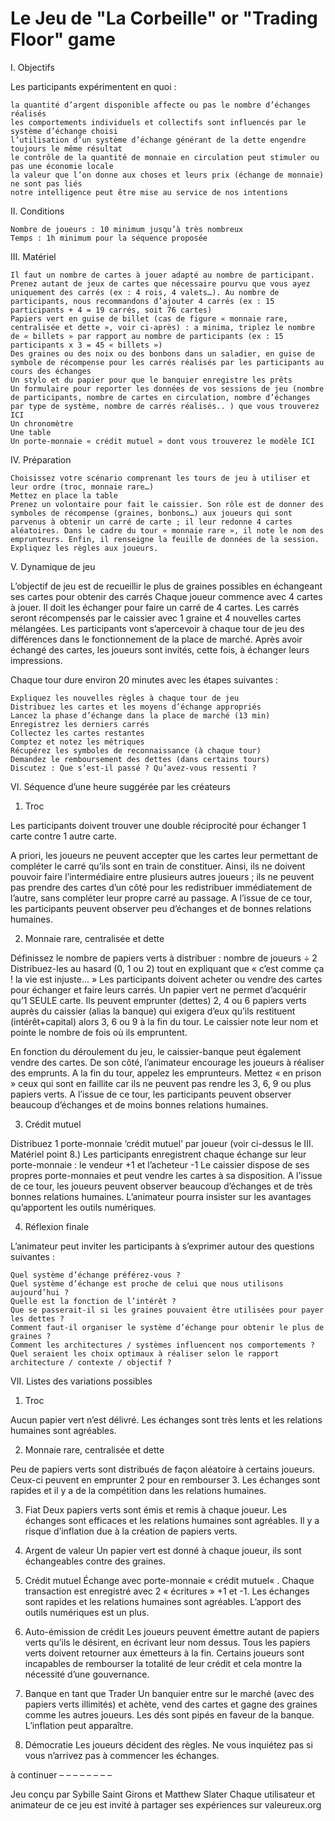 # Le Jeu de "La Corbeille" or "Trading Floor" game



I. Objectifs

Les participants expérimentent en quoi  :

    la quantité d’argent disponible affecte ou pas le nombre d’échanges réalisés
    les comportements individuels et collectifs sont influencés par le système d’échange choisi
    l’utilisation d’un système d’échange générant de la dette engendre toujours le même résultat
    le contrôle de la quantité de monnaie en circulation peut stimuler ou pas une économie locale
    la valeur que l’on donne aux choses et leurs prix (échange de monnaie) ne sont pas liés
    notre intelligence peut être mise au service de nos intentions

II. Conditions

    Nombre de joueurs : 10 minimum jusqu’à très nombreux
    Temps : 1h minimum pour la séquence proposée

III. Matériel

    Il faut un nombre de cartes à jouer adapté au nombre de participant. Prenez autant de jeux de cartes que nécessaire pourvu que vous ayez uniquement des carrés (ex : 4 rois, 4 valets…). Au nombre de participants, nous recommandons d’ajouter 4 carrés (ex : 15 participants + 4 = 19 carrés, soit 76 cartes)
    Papiers vert en guise de billet (cas de figure « monnaie rare, centralisée et dette », voir ci-après) : a minima, triplez le nombre de « billets » par rapport au nombre de participants (ex : 15 participants x 3 = 45 « billets »)
    Des graines ou des noix ou des bonbons dans un saladier, en guise de symbole de récompense pour les carrés réalisés par les participants au cours des échanges
    Un stylo et du papier pour que le banquier enregistre les prêts
    Un formulaire pour reporter les données de vos sessions de jeu (nombre de participants, nombre de cartes en circulation, nombre d’échanges par type de système, nombre de carrés réalisés.. ) que vous trouverez ICI
    Un chronomètre
    Une table
    Un porte-monnaie « crédit mutuel » dont vous trouverez le modèle ICI

IV. Préparation

    Choisissez votre scénario comprenant les tours de jeu à utiliser et leur ordre (troc, monnaie rare…)
    Mettez en place la table
    Prenez un volontaire pour fait le caissier. Son rôle est de donner des symboles de récompense (graines, bonbons…) aux joueurs qui sont parvenus à obtenir un carré de carte ; il leur redonne 4 cartes aléatoires. Dans le cadre du tour « monnaie rare », il note le nom des emprunteurs. Enfin, il renseigne la feuille de données de la session.
    Expliquez les règles aux joueurs.

V. Dynamique de jeu

L’objectif de jeu est de recueillir le plus de graines possibles en échangeant ses cartes pour obtenir des carrés Chaque joueur commence avec 4 cartes à jouer. Il doit les échanger pour faire un carré de 4 cartes. Les carrés seront récompensés par le caissier avec 1 graine et 4 nouvelles cartes mélangées. Les participants vont s’apercevoir à chaque tour de jeu des différences dans le fonctionnement de la place de marché. Après avoir échangé des cartes, les joueurs sont invités, cette fois, à échanger leurs impressions.

Chaque tour dure environ 20 minutes avec les étapes suivantes :

    Expliquez les nouvelles règles à chaque tour de jeu
    Distribuez les cartes et les moyens d’échange appropriés
    Lancez la phase d’échange dans la place de marché (13 min)
    Enregistrez les derniers carrés
    Collectez les cartes restantes
    Comptez et notez les métriques
    Récupérez les symboles de reconnaissance (à chaque tour)
    Demandez le remboursement des dettes (dans certains tours)
    Discutez : Que s’est-il passé ? Qu’avez-vous ressenti ?

VI. Séquence d’une heure suggérée par les créateurs

1. Troc

Les participants doivent trouver une double réciprocité pour échanger 1 carte contre 1 autre carte.

A priori, les joueurs ne peuvent accepter que les cartes leur permettant de compléter le carré qu’ils sont en train de constituer. Ainsi, ils ne doivent pouvoir faire l’intermédiaire entre plusieurs autres joueurs ; ils ne peuvent pas prendre des cartes d’un côté pour les redistribuer immédiatement de l’autre, sans compléter leur propre carré au passage.
A l’issue de ce tour, les participants peuvent observer peu d’échanges et de bonnes relations humaines.


2. Monnaie rare, centralisée et dette

Définissez le nombre de papiers verts à distribuer : nombre de joueurs ÷ 2
Distribuez-les au hasard (0, 1 ou 2) tout en expliquant que « c’est comme ça ! la vie est injuste… »
Les participants doivent acheter ou vendre des cartes pour échanger et faire leurs carrés. Un papier vert ne permet d’acquérir qu’1 SEULE carte.
Ils peuvent emprunter (dettes) 2, 4 ou 6 papiers verts auprès du caissier (alias la banque) qui exigera d’eux qu’ils restituent (intérêt+capital) alors 3, 6 ou 9 à la fin du tour. Le caissier note leur nom et pointe le nombre de fois où ils empruntent.

En fonction du déroulement du jeu, le caissier-banque peut également vendre des cartes. De son côté, l’animateur encourage les joueurs à réaliser des emprunts.
A la fin du tour, appelez les emprunteurs. Mettez « en prison » ceux qui sont en faillite car ils ne peuvent pas rendre les 3, 6, 9 ou plus papiers verts.
A l’issue de ce tour, les participants peuvent observer beaucoup d’échanges et de moins bonnes relations humaines.


3. Crédit mutuel

Distribuez 1 porte-monnaie ‘crédit mutuel’ par joueur (voir ci-dessus le III. Matériel point 8.)
Les participants enregistrent chaque échange sur leur porte-monnaie : le vendeur +1 et l’acheteur -1
Le caissier dispose de ses propres porte-monnaies et peut vendre les cartes à sa disposition.
A l’issue de ce tour, les joueurs peuvent observer beaucoup d’échanges et de très bonnes relations humaines. L’animateur pourra insister sur les avantages qu’apportent les outils numériques.

4. Réflexion finale

L’animateur peut inviter les participants à s’exprimer autour des questions suivantes :

    Quel système d’échange préférez-vous ?
    Quel système d’échange est proche de celui que nous utilisons aujourd’hui ?
    Quelle est la fonction de l’intérêt ?
    Que se passerait-il si les graines pouvaient être utilisées pour payer les dettes ?
    Comment faut-il organiser le système d’échange pour obtenir le plus de graines ?
    Comment les architectures / systèmes influencent nos comportements ?
    Quel seraient les choix optimaux à réaliser selon le rapport architecture / contexte / objectif ?

VII. Listes des variations possibles
1. Troc

Aucun papier vert n’est délivré.
Les échanges sont très lents et les relations humaines sont agréables.

2. Monnaie rare, centralisée et dette

Peu de papiers verts sont distribués de façon aléatoire à certains joueurs. Ceux-ci peuvent en emprunter 2 pour en rembourser 3.
Les échanges sont rapides et il y a de la compétition dans les relations humaines.

3. Fiat
Deux papiers verts sont émis et remis à chaque joueur. Les échanges sont efficaces et les relations humaines sont agréables. Il y a risque d’inflation due à la création de papiers verts.

4. Argent de valeur
Un papier vert est donné à chaque joueur, ils sont échangeables contre des graines.


5. Crédit mutuel
Échange avec porte-monnaie « crédit mutuel« . Chaque transaction est enregistré avec 2 « écritures » +1 et -1.
Les échanges sont rapides et les relations humaines sont agréables. L’apport des outils numériques est un plus.

6. Auto-émission de crédit
Les joueurs peuvent émettre autant de papiers verts qu’ils le désirent, en écrivant leur nom dessus. Tous les papiers verts doivent retourner aux émetteurs à la fin.
Certains joueurs sont incapables de rembourser la totalité de leur crédit et cela montre la nécessité d’une gouvernance.

7. Banque en tant que Trader
Un banquier entre sur le marché (avec des papiers verts illimités) et achète, vend des cartes et gagne des graines comme les autres joueurs.
Les dés sont pipés en faveur de la banque. L’inflation peut apparaître.

8.  Démocratie
Les joueurs décident des règles.
Ne vous inquiétez pas si vous n’arrivez pas à commencer les échanges.

à continuer – – – – – – – –

Jeu conçu par Sybille Saint Girons et Matthew Slater
Chaque utilisateur et animateur de ce jeu est invité à partager ses expériences sur valeureux.org

 
